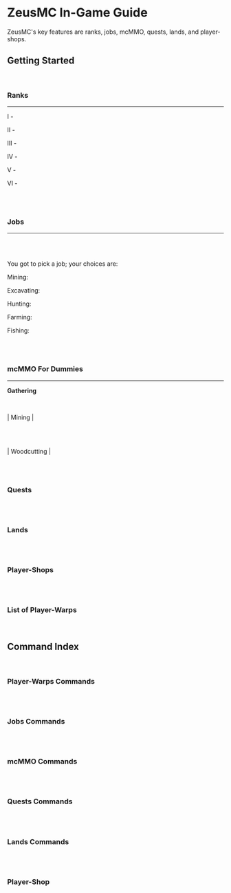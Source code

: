 # ZeusMC In-Game Guide

   ZeusMC's key features are ranks, jobs, mcMMO, quests, lands, and player-shops. 

## Getting Started

<br>

### Ranks

---

I -

II -

III -

IV -

V -

VI -

</br>
<br>

### Jobs
---

</br>
<br>


You got to pick a job; your choices are:

Mining:

Excavating:

Hunting:

Farming:

Fishing:

</br>
<br>

### mcMMO For Dummies

---

**Gathering**

<br>

| Mining |

</br>
<br>

| Woodcutting |

</br>
<br>

### Quests

</br>
<br>

### Lands

</br>
<br>

### Player-Shops

</br>
<br>

### List of Player-Warps

</br>

## Command Index

<br>

### Player-Warps Commands

</br>
<br>

### Jobs Commands

</br>
<br>

### mcMMO Commands

</br>
<br>

### Quests Commands

</br>
<br>

### Lands Commands

</br>
<br>

### Player-Shop

</br>


<!--stackedit_data:
eyJoaXN0b3J5IjpbLTE3OTA5MDM5NTcsLTI2NDk2Njk4MCwtMj
gwOTgwNTEyLDEyNDgzOTQ5NDcsMjk5MDM1Njg5LDU1NTIxOTky
Nl19
-->